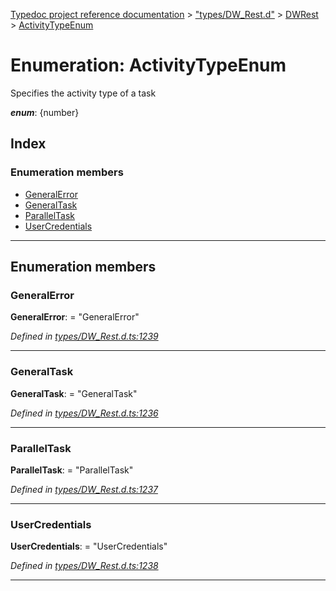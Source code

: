 [Typedoc project reference documentation](../README.md) > ["types/DW_Rest.d"](../modules/_types_dw_rest_d_.md) > [DWRest](../modules/_types_dw_rest_d_.dwrest.md) > [ActivityTypeEnum](../enums/_types_dw_rest_d_.dwrest.activitytypeenum.md)

# Enumeration: ActivityTypeEnum

Specifies the activity type of a task

*__enum__*: {number}

## Index

### Enumeration members

* [GeneralError](_types_dw_rest_d_.dwrest.activitytypeenum.md#generalerror)
* [GeneralTask](_types_dw_rest_d_.dwrest.activitytypeenum.md#generaltask)
* [ParallelTask](_types_dw_rest_d_.dwrest.activitytypeenum.md#paralleltask)
* [UserCredentials](_types_dw_rest_d_.dwrest.activitytypeenum.md#usercredentials)

---

## Enumeration members

<a id="generalerror"></a>

###  GeneralError

**GeneralError**:  = "GeneralError"

*Defined in [types/DW_Rest.d.ts:1239](https://github.com/DocuWare/REST-Sample-TS/blob/22cf36b/src/types/DW_Rest.d.ts#L1239)*

___
<a id="generaltask"></a>

###  GeneralTask

**GeneralTask**:  = "GeneralTask"

*Defined in [types/DW_Rest.d.ts:1236](https://github.com/DocuWare/REST-Sample-TS/blob/22cf36b/src/types/DW_Rest.d.ts#L1236)*

___
<a id="paralleltask"></a>

###  ParallelTask

**ParallelTask**:  = "ParallelTask"

*Defined in [types/DW_Rest.d.ts:1237](https://github.com/DocuWare/REST-Sample-TS/blob/22cf36b/src/types/DW_Rest.d.ts#L1237)*

___
<a id="usercredentials"></a>

###  UserCredentials

**UserCredentials**:  = "UserCredentials"

*Defined in [types/DW_Rest.d.ts:1238](https://github.com/DocuWare/REST-Sample-TS/blob/22cf36b/src/types/DW_Rest.d.ts#L1238)*

___

